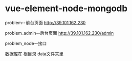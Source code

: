 # vue-element-node-mongodb

problem--前台页面    http://39.101.162.230

problem_admin--后台页面   http://39.101.162.230/admin

problem_node--接口

数据库在 根目录 data文件夹里
